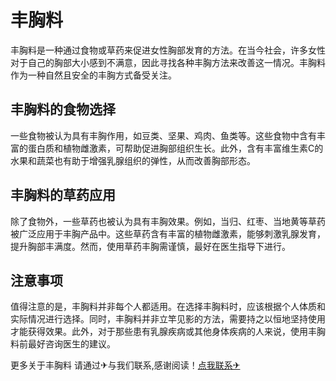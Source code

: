 # 丰胸料

丰胸料是一种通过食物或草药来促进女性胸部发育的方法。在当今社会，许多女性对于自己的胸部大小感到不满意，因此寻找各种丰胸方法来改善这一情况。丰胸料作为一种自然且安全的丰胸方式备受关注。

## 丰胸料的食物选择

一些食物被认为具有丰胸作用，如豆类、坚果、鸡肉、鱼类等。这些食物中含有丰富的蛋白质和植物雌激素，可帮助促进胸部组织生长。此外，含有丰富维生素C的水果和蔬菜也有助于增强乳腺组织的弹性，从而改善胸部形态。

## 丰胸料的草药应用

除了食物外，一些草药也被认为具有丰胸效果。例如，当归、红枣、当地黄等草药被广泛应用于丰胸产品中。这些草药含有丰富的植物雌激素，能够刺激乳腺发育，提升胸部丰满度。然而，使用草药丰胸需谨慎，最好在医生指导下进行。

## 注意事项

值得注意的是，丰胸料并非每个人都适用。在选择丰胸料时，应该根据个人体质和实际情况进行选择。同时，丰胸料并非立竿见影的方法，需要持之以恒地坚持使用才能获得效果。此外，对于那些患有乳腺疾病或其他身体疾病的人来说，使用丰胸料前最好咨询医生的建议。

更多关于丰胸料 请通过✈与我们联系,感谢阅读！[点我联系✈](https://web.k02.cc)
